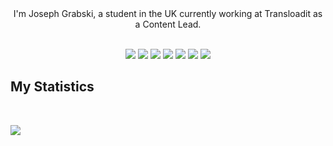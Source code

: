 <div align="center">
I'm Joseph Grabski, a student in the UK currently working at Transloadit as a Content Lead.
</div>

<br>

<p>
<div align="center">
  <img src="https://img.shields.io/badge/-HTML-f06529?style=for-the-badge&logo=html5&logoColor=f06529&labelColor=282828">
  <img src="https://img.shields.io/badge/-CSS-edb626?style=for-the-badge&logo=css3&logoColor=edb626&labelColor=282828">
  <img src="https://img.shields.io/badge/-TypeScript-3178C6?style=for-the-badge&logo=typescript&logoColor=3178C6&labelColor=282828">
 <img src="https://img.shields.io/badge/-Csharp-9b4993?style=for-the-badge&logo=csharp&logoColor=9b4993&labelColor=282828">
  <img src="https://img.shields.io/badge/-Python-ffe873?style=for-the-badge&logo=python&logoColor=ffe873&labelColor=282828">
  <img src="https://img.shields.io/badge/-Svelte-ff3e00?style=for-the-badge&logo=svelte&logoColor=ff3e00&labelColor=282828">
  <img src="https://img.shields.io/badge/-Flutter-2196f3?style=for-the-badge&logo=flutter&logoColor=2196f3&labelColor=282828">
</div>
</p>

## My Statistics

<br/>
<p>
   <img src="https://github-readme-stats-ten-gilt.vercel.app/api?username=Missing-Tech&show_icons=true&theme=gruvbox&hide_border=true" />
</p>
<br>
